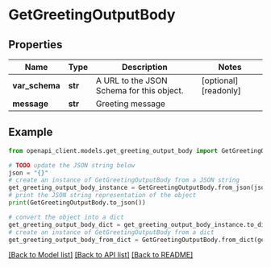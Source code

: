 # GetGreetingOutputBody


## Properties

Name | Type | Description | Notes
------------ | ------------- | ------------- | -------------
**var_schema** | **str** | A URL to the JSON Schema for this object. | [optional] [readonly] 
**message** | **str** | Greeting message | 

## Example

```python
from openapi_client.models.get_greeting_output_body import GetGreetingOutputBody

# TODO update the JSON string below
json = "{}"
# create an instance of GetGreetingOutputBody from a JSON string
get_greeting_output_body_instance = GetGreetingOutputBody.from_json(json)
# print the JSON string representation of the object
print(GetGreetingOutputBody.to_json())

# convert the object into a dict
get_greeting_output_body_dict = get_greeting_output_body_instance.to_dict()
# create an instance of GetGreetingOutputBody from a dict
get_greeting_output_body_from_dict = GetGreetingOutputBody.from_dict(get_greeting_output_body_dict)
```
[[Back to Model list]](../README.md#documentation-for-models) [[Back to API list]](../README.md#documentation-for-api-endpoints) [[Back to README]](../README.md)



